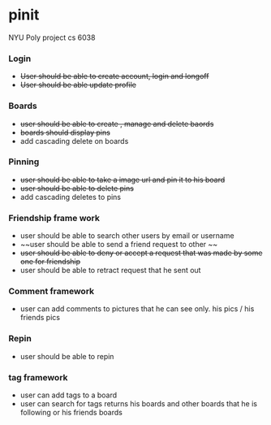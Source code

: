 pinit
=====

NYU Poly project cs 6038


### Login
* ~~User should be able to create account, login and longoff~~
* ~~User should be able update profile~~

### Boards
* ~~user should be able to create , manage and delete baords~~
* ~~boards should display pins~~
* add cascading delete on boards

### Pinning 
* ~~user should be able to take a image url and pin it to his board~~
* ~~user should be able to delete pins~~
* add cascading deletes to pins

### Friendship frame work
* user should be able to search other users by email or username 
* ~~user should be able to send a friend request to other ~~
* ~~user should be able to deny or accept a request that was made by some one for friendship~~
* user should be able to retract request that he sent out

### Comment framework
* user can add comments to pictures that he can see only. his pics / his friends pics

### Repin
* user should be able to repin

### tag framework
* user can add tags to a board 
* user can search for tags returns his boards and other boards that he is following or his friends boards

